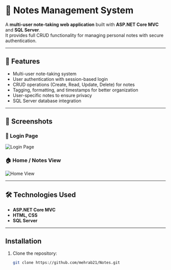 # 📝 Notes Management System

A **multi-user note-taking web application** built with **ASP.NET Core MVC** and **SQL Server**.  
It provides full CRUD functionality for managing personal notes with secure authentication.

---

## 🚀 Features
- Multi-user note-taking system
- User authentication with session-based login
- CRUD operations (Create, Read, Update, Delete) for notes
- Tagging, formatting, and timestamps for better organization
- User-specific notes to ensure privacy
- SQL Server database integration

---

## 📸 Screenshots

### 🔑 Login Page
![Login Page](assets/noteloginpage.png)

### 🏠 Home / Notes View
![Home View](assets/noteview.png)

---

## 🛠️ Technologies Used
- **ASP.NET Core MVC**
- **HTML, CSS**
- **SQL Server**

---
## Installation

1. Clone the repository:
   ```bash
   git clone https://github.com/mehrab21/Notes.git
